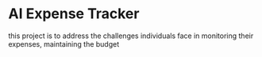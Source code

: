 # AI Expense Tracker
this project is to address the challenges individuals face in monitoring their expenses, maintaining the budget
